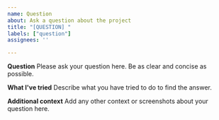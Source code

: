 ```yaml
---
name: Question
about: Ask a question about the project
title: "[QUESTION] "
labels: ["question"]
assignees: ''

---
```


**Question**
Please ask your question here. Be as clear and concise as possible.

**What I've tried**
Describe what you have tried to do to find the answer.

**Additional context**
Add any other context or screenshots about your question here. 